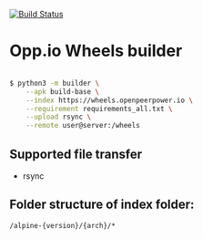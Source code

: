[![Build Status](https://dev.azure.com/openpeerpower/Opp.io/_apis/build/status/wheels?branchName=master)](https://dev.azure.com/openpeerpower/Opp.io/_build/latest?definitionId=11&branchName=master)

# Opp.io Wheels builder

```sh

$ python3 -m builder \
    --apk build-base \
    --index https://wheels.openpeerpower.io \
    --requirement requirements_all.txt \
    --upload rsync \
    --remote user@server:/wheels
```

## Supported file transfer

- rsync

## Folder structure of index folder:

`/alpine-{version}/{arch}/*`
